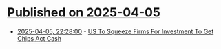 # [Published on 2025-04-05](index.md)

* [2025-04-05, 22:28:00](https://soylentnews.org/politics/article.pl?sid=25/04/04/0831206&from=rss) - [US To Squeeze Firms For Investment To Get Chips Act Cash](https://soylentnews.org/politics/article.pl?sid=25/04/04/0831206&from=rss)
